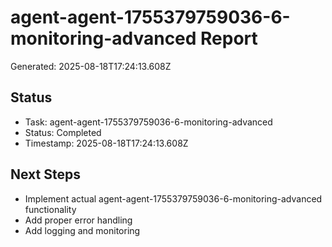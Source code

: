 # agent-agent-1755379759036-6-monitoring-advanced Report

Generated: 2025-08-18T17:24:13.608Z

## Status
- Task: agent-agent-1755379759036-6-monitoring-advanced
- Status: Completed
- Timestamp: 2025-08-18T17:24:13.608Z

## Next Steps
- Implement actual agent-agent-1755379759036-6-monitoring-advanced functionality
- Add proper error handling
- Add logging and monitoring

